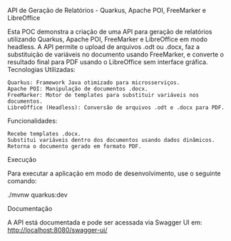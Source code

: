 API de Geração de Relatórios - Quarkus, Apache POI, FreeMarker e LibreOffice

Esta POC demonstra a criação de uma API para geração de relatórios utilizando Quarkus, Apache POI, FreeMarker e LibreOffice em modo headless. A API permite o upload de arquivos .odt ou .docx, faz a substituição de variáveis no documento usando FreeMarker, e converte o resultado final para PDF usando o LibreOffice sem interface gráfica.
Tecnologias Utilizadas:

    Quarkus: Framework Java otimizado para microsserviços.
    Apache POI: Manipulação de documentos .docx.
    FreeMarker: Motor de templates para substituir variáveis nos documentos.
    LibreOffice (Headless): Conversão de arquivos .odt e .docx para PDF.

Funcionalidades:

    Recebe templates .docx.
    Substitui variáveis dentro dos documentos usando dados dinâmicos.
    Retorna o documento gerado em formato PDF.

Execução

Para executar a aplicação em modo de desenvolvimento, use o seguinte comando:

./mvnw quarkus:dev

Documentação

A API está documentada e pode ser acessada via Swagger UI em: <http://localhost:8080/swagger-ui/>
